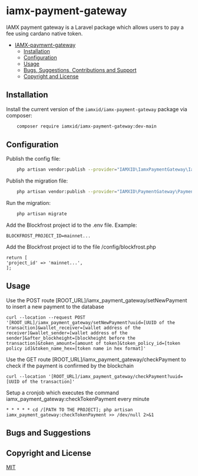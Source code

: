 # iamx-payment-gateway

IAMX payment gateway is a Laravel package which allows users to pay a fee using cardano native token.

- [IAMX-paymwnt-gateway](#iamx-wallet-connect)
    - [Installation](#Installation)
    - [Configuration](#Configuration)
    - [Usage](#Usage)
    - [Bugs, Suggestions, Contributions and Support](#bugs-and-suggestions)
    - [Copyright and License](#copyright-and-license)

## Installation

Install the current version of the `iamxid/iamx-payment-gateway` package via composer:

```sh
    composer require iamxid/iamx-payment-gateway:dev-main
```

## Configuration

Publish the config file:

```sh
    php artisan vendor:publish --provider="IAMXID\IamxPaymentGateway\IamxPaymentGatewayServiceProvider" --tag="config"
```

Publish the migration file:

```sh
    php artisan vendor:publish --provider="IAMXID\PaymentGateway\PaymentGatewayServiceProvider" --tag="migrations"
```

Run the migration:

```sh
    php artisan migrate
```

Add the Blockfrost project id to the .env file. Example:

```
BLOCKFROST_PROJECT_ID=mainnet...
```

Add the Blockfrost project id to the file /config/blockfrost.php

```
return [
'project_id' => 'mainnet...',
];
```

## Usage

Use the POST route [ROOT_URL]/iamx_payment_gateway/setNewPayment to insert a new payment to the database

```
curl --location --request POST '[ROOT_URL]/iamx_payment_gateway/setNewPayment?uuid=[UUID of the transaction]&wallet_receiver=[wallet address of the receiver]&wallet_sender=[wallet address of the sender]&after_blockheight=[blockheight before the transaction]&token_amount=[amount of token]&token_policy_id=[token policy id]&token_name_hex=[token name in hex format]'
```

Use the GET route [ROOT_URL]/iamx_payment_gateway/checkPayment to check if the payment is confirmed by the blockchain

```
curl --location '[ROOT_URL]/iamx_payment_gateway/checkPayment?uuid=[UUID of the transaction]'
```

Setup a cronjob which executes the command iamx_payment_gateway:checkTokenPayment every minute

```
* * * * * cd /[PATH TO THE PROJECT]; php artisan iamx_payment_gateway:checkTokenPayment >> /dev/null 2>&1
```

## Bugs and Suggestions

## Copyright and License

[MIT](https://choosealicense.com/licenses/mit/)
